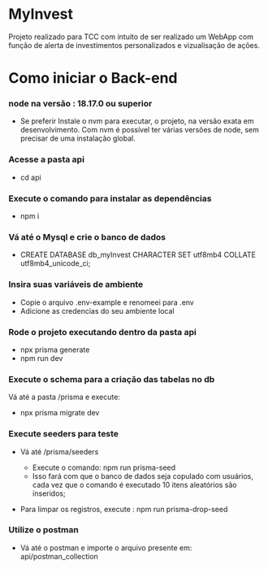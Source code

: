 # MyInvest
Projeto realizado para TCC com intuito de ser realizado um WebApp com função de alerta de investimentos personalizados e vizualisação de ações.


# Como iniciar o Back-end

### node na versão : 18.17.0 ou superior

- Se preferir Instale o nvm para executar, o projeto, na versão exata em desenvolvimento. Com nvm é possível ter várias versões de node, sem precisar de uma instalação global.


### Acesse a pasta api
- cd api

### Execute o comando para instalar as dependências
- npm i

### Vá até o Mysql e crie o banco de dados
- CREATE DATABASE db_myInvest CHARACTER SET utf8mb4 COLLATE utf8mb4_unicode_ci;

### Insira suas variáveis de ambiente
- Copie o arquivo .env-example e renomeei para .env
 - Adicione as credencias do seu ambiente local

### Rode o projeto executando dentro da pasta api
- npx prisma generate
- npm run dev

### Execute o schema para a criação das tabelas no db
  Vá até a pasta /prisma e execute: 
  - npx prisma migrate dev


### Execute seeders para teste
- Vá até /prisma/seeders 
  - Execute o comando: npm run prisma-seed
  - Isso fará com que o banco de dados seja copulado com usuários, cada vez que o comando é executado 10 itens aleatórios são inseridos;

- Para limpar os registros, execute : npm run prisma-drop-seed

### Utilize o postman
- Vá até o postman e importe o arquivo presente em: api/postman_collection